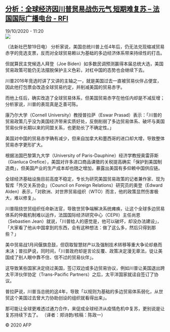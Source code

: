 <!--1603101273000-->
[分析：全球经济因川普贸易战伤元气 短期难复苏 – 法国国际广播电台 - RFI](http://www.rfi.fr//cn/contenu/20201019-%E5%88%86%E6%9E%90%E5%85%A8%E7%90%83%E7%BB%8F%E6%B5%8E%E5%9B%A0%E5%B7%9D%E6%99%AE%E8%B4%B8%E6%98%93%E6%88%98%E4%BC%A4%E5%85%83%E6%B0%94-%E7%9F%AD%E6%9C%9F%E9%9A%BE%E5%A4%8D%E8%8B%8F)
------

<div>19/10/2020 - 11:20</div><img src="https://s.rfi.fr/media/display/497bc456-11ef-11eb-b756-005056bff430/w:310/p:16x9/int0018b.201019172004.jpg"><div class="t-content__body u-clearfix"><p>（法新社巴黎19日电）    分析家说，美国总统川普上任4年后，仍无法兑现缩减贸易赤字的竞选支票，反而对全球贸易赖以为基础的多边经济体系带来持续性的打击。</p><p>    但就算民主党候选人拜登（Joe Biden）如多数民调预测赢得本届总统大选，美国贸易政策可能仍无法摆脱保护主义色彩，对杠中国的态势也会继续下去。</p><p>    川普2016年竞选时讲了又讲的主轴之一，就是美国过去一直被贸易伙伴占便宜，因此他打包票会改造全球贸易约定，并削减美国的贸易赤字。</p><p>    而他上任后，确实改造了全球贸易体系，但美国贸易赤字在他任内却是不减反增；分析家说，川普的表现真是乏善可陈。</p><p>    康乃尔大学（Cornell University）教授普拉萨（Eswar Prasad）表示：「川普的贸易政策几乎没为美国经济带来实质好处，反倒削弱了多边贸易体系、破坏与美国贸易伙伴长期以来的同盟关系，也更助长了不确定性。」</p><p>    美国对中国的贸易赤字确有减少，但来自加拿大和墨西哥的进口却大增，导致整体贸易赤字更形扩大。</p><p>    根据法国巴黎第九大学（University of Paris-Dauphine）经济学教授奥雷菲斯（Gianluca Orefice），美国对许多进口商品课徵的关税提高确实「保护到美国制造商」，但美国产业的生产成本却也随之增加，暴露出美国有多仰赖中国供应链。</p><p>    全球经济基础设施目前高度不稳定，专长为研究美国贸易政策的记者兼作家、现为智库「外交关系协会」（Council on Foreign Relations）研究员的奥登（Edward Alden）表示，「对欧洲、对世界贸易组织（WTO）而言，他的政策显然伤害极大，难以修复」。</p><p>    川普阻挠世贸组织任命新法官，导致世贸争端解决系统瘫痪，让这个全球多边贸易体系的仲裁机制难以运作，法国国际经济研究中心（CEPII）主任尚恩（Sebastien Jean）就说，「川普给人的感觉是，他可以破坏，却没办法建设」，「大家看了他从中国拿到的东西，会有这种想法：做了这么多，然后只得到那些？」</p><p>    美中贸易战1月间偃旗息鼓，但窃取智慧财产以及强制技术转移等重大争论却悬而未决；普拉萨说，同时间，「川普政府却是言论反覆、政策决定漫无章法，徒让美国成了别人眼中靠不住、信不过的贸易伙伴」。</p><p>    这导致某些国家决定绕过美国，签订双边或多边贸易协议，例如川普让美国退出跨太平洋伙伴协定（Trans-Pacific Partners）之后，太平洋国家就迳自签订了协议。</p><p>    普拉萨说，川普当总统的这4年，导致「以规则为基础的多边贸易体系弱化，从世贸这个美国过去曾大力协助创设的组织就看得出来」。</p><p>    那可能让全球更难透过通力合作，来促成全球经济从疫情危机中复苏，更别说是让复苏持续下去了。 （译者：郑诗韵/核稿：陈政一）</p><p class="t-copyright">© 2020 AFP</p>        </div>
